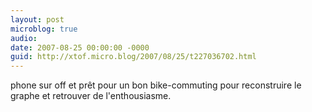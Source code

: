 ```yaml
---
layout: post
microblog: true
audio: 
date: 2007-08-25 00:00:00 -0000
guid: http://xtof.micro.blog/2007/08/25/t227036702.html
---
```

phone sur off et prêt pour un bon bike-commuting  pour reconstruire le graphe et retrouver de l'enthousiasme.
